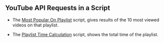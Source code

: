 ## YouTube API Requests in a Script

- The [Most Popular On Playlist](https://github.com/weshy007/youtube-API/blob/master/most_popular_on_playlist.py) script, gives results of the 10 most viewed videos on that playlist.

- The [Playlist Time Calculation](https://github.com/weshy007/youtube-API/blob/master/yt_playlist_time_calculation.py) script, shows the total time of the playlist.
